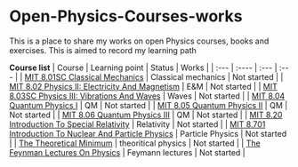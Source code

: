 # Open-Physics-Courses-works
This is a place to share my works on open Physics courses, books and exercises. This is aimed to record my learning path

**Course list**
| Course      | Learning point | Status     | Works	|
| :---        | :----          | :---       | :---	|
| [MIT 8.01SC Classical Mechanics](https://ocw.mit.edu/courses/8-01sc-classical-mechanics-fall-2016/)      | Classical mechanics | Not started     |
| [MIT 8.02 Physics II: Electricity And Magnetism](https://ocw.mit.edu/courses/8-02-physics-ii-electricity-and-magnetism-spring-2019/)      | E&M | Not started     |
| [MIT 8.03SC Physics III: Vibrations And Waves](https://ocw.mit.edu/courses/8-03sc-physics-iii-vibrations-and-waves-fall-2016/)      | Waves | Not started     |
| [MIT 8.04 Quantum Physics I](https://ocw.mit.edu/courses/8-04-quantum-physics-i-spring-2016/)      | QM | Not started     |
| [MIT 8.05 Quantum Physics II](https://ocw.mit.edu/courses/8-05-quantum-physics-ii-fall-2013/)      | QM | Not started     |
| [MIT 8.06 Quantum Physics III](https://ocw.mit.edu/courses/8-06-quantum-physics-iii-spring-2018/)      | QM | Not started     |
| [MIT 8.20 Introduction To Special Relativity](https://ocw.mit.edu/courses/8-20-introduction-to-special-relativity-january-iap-2021/)      | Relativity | Not started     |
| [MIT 8.701 Introduction To Nuclear And Particle Physics](https://ocw.mit.edu/courses/8-701-introduction-to-nuclear-and-particle-physics-fall-2020/)      | Particle Physics | Not started     |
| [The Theoretical Minimum](https://theoreticalminimum.com/)	|	theoritical physics	|	Not started	|
| [The Feynman Lectures On Physics](https://www.feynmanlectures.caltech.edu/)	|	Feymann lectures	|	Not started	|
